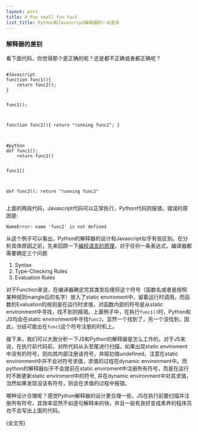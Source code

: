 ```yaml
---
layout: post
title: A Fun small fun fact
list_title: Python和Javascript解释器的一点差异
---
```


### 解释器的差别

看下面代码，你觉得那个是正确的呢？还是都不正确或者都正确呢？

<div class="highlight md-flex-h md-margin-bottom-20">
<div>
<pre class="highlight language-javascript md-no-padding-v md-height-full">
<code class="language-python">
#Javascript
function func1(){
	return func2();
}

func1();

function func2(){
	return "running func2";
}
</code>
</pre>
</div>
<div class="md-margin-left-12">
<pre class="highlight language-python md-no-padding-v md-height-full">
<code class="language-python">
#python
def func1():
    return func2() 

func1()

def func2():
    return "running func2"
</code>
</pre>
</div>
</div>

上面的两段代码，Javascript代码可以正常执行，Python代码则报错。错误的原因是:

```
NameError: name 'func2' is not defined
```

从这个例子可以看出，Python的解释器的设计和Javascript似乎有些区别。在分析具体原因之前，先来回顾一下[编程语言的原理](2014/04/24/Programming-Language-1-1.html)，对于任何一条表达式，编译器都需要确定三个问题

1. Syntax
2. Type-Checking Rules
3. Evaluation Rules

对于Function来说，在编译器确定完其类型后便将这个符号（函数名或者是按照某种规则mangle后的名字）放入了static enviroment中，留着运行时调用。而函数的Evaluation的规则是在运行时求值，对函数内部的符号是从static environment中寻找，找不到则报错。上面例子中，在执行`func1()`时，Python和JS均会在static environment中寻找`func2`，显然一个找到了，另一个没找到，因此，分歧可能出在`func2`这个符号注册的时机上。

接下来，我们可以大致分析一下JS和Python的解释器是怎么工作的。对于JS来说，在执行前代码前，对所代码从头至尾进行扫描，如果出现static enviroment中没有的符号，则向其内部注册该符号，并赋初值undefined，注意在static environment中并不会对符号求值，求值的过程在dynamic environment中。而python的解释器似乎不会提前在static enviroment中注册所有符号，而是在运行时不断更新static enviroment中的符号, 并在dynamic environment中对其求值，当然如果发现没该有符号，则会在求值的过程中报错。

哪种设计合理呢？感觉Python解释器的设计更合理一些，JS在执行前要扫描并注册所有符号，其效率显然不如逐句解释来的快，并且一般有良好变成素养的程序员也不会写出上面的代码。


<p class="md-h-center">(全文完)</p>


